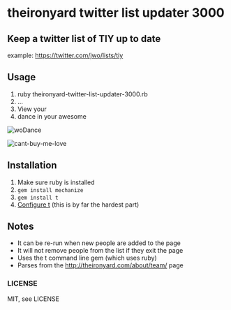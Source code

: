 # theironyard twitter list updater 3000

## Keep a twitter list of TIY up to date

example: https://twitter.com/jwo/lists/tiy

Usage
----

1. ruby theironyard-twitter-list-updater-3000.rb
1. ...
1. View your
1. dance in your awesome

![woDance](https://dl.dropboxusercontent.com/1/view/9dowmglcjc3y68f/Public/Jwo.gif
)

![cant-buy-me-love](http://i.giphy.com/mWmwUyFk1rCXC.gif)

Installation
------------

1. Make sure ruby is installed
1. `gem install mechanize`
1. `gem install t`
1. [Configure t](https://github.com/sferik/t#configuration) (this is by far the hardest part)

Notes
----

- It can be re-run when new people are added to the page
- It will not remove people from the list if they exit the page
- Uses the t command line gem (which uses ruby)
- Parses from the http://theironyard.com/about/team/ page

### LICENSE

MIT, see LICENSE
